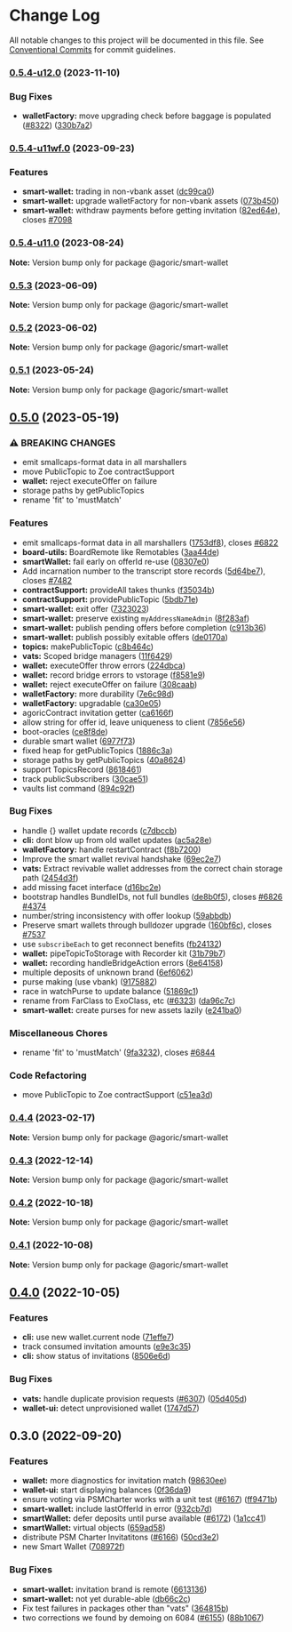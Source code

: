# Change Log

All notable changes to this project will be documented in this file.
See [Conventional Commits](https://conventionalcommits.org) for commit guidelines.

### [0.5.4-u12.0](https://github.com/Agoric/agoric/compare/@agoric/smart-wallet@0.5.4-u11wf.0...@agoric/smart-wallet@0.5.4-u12.0) (2023-11-10)


### Bug Fixes

* **walletFactory:** move upgrading check before baggage is populated ([#8322](https://github.com/Agoric/agoric/issues/8322)) ([330b7a2](https://github.com/Agoric/agoric/commit/330b7a26da9a8eefb95e3e0fd082714fdfad7873))



### [0.5.4-u11wf.0](https://github.com/Agoric/agoric/compare/@agoric/smart-wallet@0.5.4-u11.0...@agoric/smart-wallet@0.5.4-u11wf.0) (2023-09-23)


### Features

* **smart-wallet:** trading in non-vbank asset ([dc99ca0](https://github.com/Agoric/agoric/commit/dc99ca0b58af3a66778071993f0d73d099605069))
* **smart-wallet:** upgrade walletFactory for non-vbank assets ([073b450](https://github.com/Agoric/agoric/commit/073b450b0790d1837d59e80c0109f0923b5f0cd2))
* **smart-wallet:** withdraw payments before getting invitation ([82ed64e](https://github.com/Agoric/agoric/commit/82ed64ec20ce7884d6cdf6caac63fab85d02af40)), closes [#7098](https://github.com/Agoric/agoric/issues/7098)



### [0.5.4-u11.0](https://github.com/Agoric/agoric/compare/@agoric/smart-wallet@0.5.3...@agoric/smart-wallet@0.5.4-u11.0) (2023-08-24)

**Note:** Version bump only for package @agoric/smart-wallet





### [0.5.3](https://github.com/Agoric/agoric/compare/@agoric/smart-wallet@0.5.2...@agoric/smart-wallet@0.5.3) (2023-06-09)

**Note:** Version bump only for package @agoric/smart-wallet





### [0.5.2](https://github.com/Agoric/agoric/compare/@agoric/smart-wallet@0.5.1...@agoric/smart-wallet@0.5.2) (2023-06-02)

**Note:** Version bump only for package @agoric/smart-wallet





### [0.5.1](https://github.com/Agoric/agoric/compare/@agoric/smart-wallet@0.5.0...@agoric/smart-wallet@0.5.1) (2023-05-24)

**Note:** Version bump only for package @agoric/smart-wallet





## [0.5.0](https://github.com/Agoric/agoric/compare/@agoric/smart-wallet@0.4.2...@agoric/smart-wallet@0.5.0) (2023-05-19)


### ⚠ BREAKING CHANGES

* emit smallcaps-format data in all marshallers
* move PublicTopic to Zoe contractSupport
* **wallet:** reject executeOffer on failure
* storage paths by getPublicTopics
* rename 'fit' to 'mustMatch'

### Features

* emit smallcaps-format data in all marshallers ([1753df8](https://github.com/Agoric/agoric/commit/1753df83465785b5ee71b250770c9b012d750ffc)), closes [#6822](https://github.com/Agoric/agoric/issues/6822)
* **board-utils:** BoardRemote like Remotables ([3aa44de](https://github.com/Agoric/agoric/commit/3aa44debbdc955892611ba870478fb088395cf10))
* **smartWallet:** fail early on offerId re-use ([08307e0](https://github.com/Agoric/agoric/commit/08307e01a6c9a3d53144df55f52e03f8f9df2a78))
* Add incarnation number to the transcript store records ([5d64be7](https://github.com/Agoric/agoric/commit/5d64be7aa1fd222822b145240f541f5eabb01c43)), closes [#7482](https://github.com/Agoric/agoric/issues/7482)
* **contractSupport:** provideAll takes thunks ([f35034b](https://github.com/Agoric/agoric/commit/f35034b13b99dbfb8d472816644e09f9b4f2be3a))
* **contractSupport:** providePublicTopic ([5bdb71e](https://github.com/Agoric/agoric/commit/5bdb71e1af9ecde163322612de3e648fd75d7a47))
* **smart-wallet:** exit offer ([7323023](https://github.com/Agoric/agoric/commit/7323023308aa40c145e60093b7fc52580534cd2d))
* **smart-wallet:** preserve existing `myAddressNameAdmin` ([8f283af](https://github.com/Agoric/agoric/commit/8f283aff0fc7b6146e9b6393c158cd9ca15f31f9))
* **smart-wallet:** publish pending offers before completion ([c913b36](https://github.com/Agoric/agoric/commit/c913b36950be1d2ae1b16d16bfcfc8df32305e0c))
* **smart-wallet:** publish possibly exitable offers ([de0170a](https://github.com/Agoric/agoric/commit/de0170add5bd4c82cbef23431bffaa95f7007880))
* **topics:** makePublicTopic ([c8b464c](https://github.com/Agoric/agoric/commit/c8b464c26c53535097e4df573e126c81e00e5aa6))
* **vats:** Scoped bridge managers ([11f6429](https://github.com/Agoric/agoric/commit/11f64298d8529cca249d2933894236dc534dfe3e))
* **wallet:** executeOffer throw errors ([224dbca](https://github.com/Agoric/agoric/commit/224dbca918343608d53f691a448171c8a48d283e))
* **wallet:** record bridge errors to vstorage ([f8581e9](https://github.com/Agoric/agoric/commit/f8581e95311f7cb4105f6d81f0ac7b6a9121b68f))
* **wallet:** reject executeOffer on failure ([308caab](https://github.com/Agoric/agoric/commit/308caab24c1680c2c7910eff8128f9089dedf26d))
* **walletFactory:** more durability ([7e6c98d](https://github.com/Agoric/agoric/commit/7e6c98d4a448eb94de98c865bc8280534bd5069f))
* **walletFactory:** upgradable ([ca30e05](https://github.com/Agoric/agoric/commit/ca30e05988fae00f437b5708dbabe061742797f1))
* agoricContract invitation getter ([ca6166f](https://github.com/Agoric/agoric/commit/ca6166f94a934811f698631f9ce1dd2a32ad422c))
* allow string for offer id, leave uniqueness to client ([7856e56](https://github.com/Agoric/agoric/commit/7856e5635ba04671da17334080dad061a8f9fc15))
* boot-oracles ([ce8f8de](https://github.com/Agoric/agoric/commit/ce8f8de65ad4c14b4e8d699cd721683cfa1cc495))
* durable smart wallet ([6977f73](https://github.com/Agoric/agoric/commit/6977f73f820a9345ef49f4f18095a5c88af06729))
* fixed heap for getPublicTopics ([1886c3a](https://github.com/Agoric/agoric/commit/1886c3af2319b9540faa318cf6179d4d01eec084))
* storage paths by getPublicTopics ([40a8624](https://github.com/Agoric/agoric/commit/40a8624240f241a686c28bd7d7c7ef1ef780f984))
* support TopicsRecord ([8618461](https://github.com/Agoric/agoric/commit/8618461781fe11f28e6b891a4d31ebfd9dda5e0d))
* track publicSubscribers ([30cae51](https://github.com/Agoric/agoric/commit/30cae513a624a74f2df05b668f4eaa02d6d13656))
* vaults list command ([894c92f](https://github.com/Agoric/agoric/commit/894c92f9ee6331aba43aaeebd6c007dd03d53996))


### Bug Fixes

* handle {} wallet update records ([c7dbccb](https://github.com/Agoric/agoric/commit/c7dbccbad2d2007af398c31c94f68793fe4e8504))
* **cli:** dont blow up from old wallet updates ([ac5a28e](https://github.com/Agoric/agoric/commit/ac5a28e9e47916b0d3ba7978d90067a757470be3))
* **walletFactory:** handle restartContract ([f8b7200](https://github.com/Agoric/agoric/commit/f8b720014c2987301a67d073348b80fc1d30d756))
* Improve the smart wallet revival handshake ([69ec2e7](https://github.com/Agoric/agoric/commit/69ec2e76f06cf87454d087adfa2ef6c2adcea8a0))
* **vats:** Extract revivable wallet addresses from the correct chain storage path ([2454d3f](https://github.com/Agoric/agoric/commit/2454d3f48eefb2bdea5a0d03a250d8a5a74b0ba3))
* add missing facet interface ([d16bc2e](https://github.com/Agoric/agoric/commit/d16bc2e121810c8c432519028e4382146b066956))
* bootstrap handles BundleIDs, not full bundles ([de8b0f5](https://github.com/Agoric/agoric/commit/de8b0f5d35e0938fa00d795d11cfad3acadd9428)), closes [#6826](https://github.com/Agoric/agoric/issues/6826) [#4374](https://github.com/Agoric/agoric/issues/4374)
* number/string inconsistency with offer lookup ([59abbdb](https://github.com/Agoric/agoric/commit/59abbdb0a6498333ec48e971347076f7739c9b84))
* Preserve smart wallets through bulldozer upgrade ([160bf6c](https://github.com/Agoric/agoric/commit/160bf6cad0bbdfe6a245f6b7a8e260d244c44f21)), closes [#7537](https://github.com/Agoric/agoric/issues/7537)
* use `subscribeEach` to get reconnect benefits ([fb24132](https://github.com/Agoric/agoric/commit/fb24132f9b4e117e56bae2803994e57c188344f3))
* **wallet:** pipeTopicToStorage with Recorder kit ([31b79b7](https://github.com/Agoric/agoric/commit/31b79b71eda59b62d3bacd7ca648b53b9385afc0))
* **wallet:** recording handleBridgeAction errors ([8e64158](https://github.com/Agoric/agoric/commit/8e6415872dafc1cd5def9c038d673842464b316b))
* multiple deposits of unknown brand ([6ef6062](https://github.com/Agoric/agoric/commit/6ef6062a4b69b0d44b18dc576021bbbaf372b3b2))
* purse making (use vbank) ([9175882](https://github.com/Agoric/agoric/commit/91758824848ea24f5cd4cae5eaadf88169b80e39))
* race in watchPurse to update balance ([51869c1](https://github.com/Agoric/agoric/commit/51869c1ffce90350cbaed84b5f92fa05c3473f3e))
* rename from FarClass to ExoClass, etc ([#6323](https://github.com/Agoric/agoric/issues/6323)) ([da96c7c](https://github.com/Agoric/agoric/commit/da96c7c3c902a5e266baeedf23df02481f2e9c9d))
* **smart-wallet:** create purses for new assets lazily ([e241ba0](https://github.com/Agoric/agoric/commit/e241ba03a7d9f441436b3d987f9327060d7dd8ce))


### Miscellaneous Chores

* rename 'fit' to 'mustMatch' ([9fa3232](https://github.com/Agoric/agoric/commit/9fa32324f84bfb85de9e99e0c9ad277b8017b50e)), closes [#6844](https://github.com/Agoric/agoric/issues/6844)


### Code Refactoring

* move PublicTopic to Zoe contractSupport ([c51ea3d](https://github.com/Agoric/agoric/commit/c51ea3de22f50e05fcc1aaabd2108e785d51eb2e))



### [0.4.4](https://github.com/Agoric/agoric/compare/@agoric/smart-wallet@0.4.3...@agoric/smart-wallet@0.4.4) (2023-02-17)

**Note:** Version bump only for package @agoric/smart-wallet





### [0.4.3](https://github.com/Agoric/agoric/compare/@agoric/smart-wallet@0.4.2...@agoric/smart-wallet@0.4.3) (2022-12-14)

**Note:** Version bump only for package @agoric/smart-wallet





### [0.4.2](https://github.com/Agoric/agoric/compare/@agoric/smart-wallet@0.4.1...@agoric/smart-wallet@0.4.2) (2022-10-18)

**Note:** Version bump only for package @agoric/smart-wallet





### [0.4.1](https://github.com/Agoric/agoric/compare/@agoric/smart-wallet@0.4.0...@agoric/smart-wallet@0.4.1) (2022-10-08)

**Note:** Version bump only for package @agoric/smart-wallet





## [0.4.0](https://github.com/Agoric/agoric/compare/@agoric/smart-wallet@0.3.0...@agoric/smart-wallet@0.4.0) (2022-10-05)


### Features

* **cli:** use new wallet.current node ([71effe7](https://github.com/Agoric/agoric/commit/71effe758c28181b8709ae4ccf025fcec7bb8a38))
* track consumed invitation amounts ([e9e3c35](https://github.com/Agoric/agoric/commit/e9e3c35cebdc85e80fb2eaa117ff0be00d26c9bb))
* **cli:** show status of invitations ([8506e6d](https://github.com/Agoric/agoric/commit/8506e6d87ef331e781c9d2e2251fdcf48e784e04))


### Bug Fixes

* **vats:** handle duplicate provision requests ([#6307](https://github.com/Agoric/agoric/issues/6307)) ([05d405d](https://github.com/Agoric/agoric/commit/05d405d5409e1f80612bb002234f5a9c3910a7df))
* **wallet-ui:** detect unprovisioned wallet ([1747d57](https://github.com/Agoric/agoric/commit/1747d5781f4ee594eca1ded76af4944c405e7000))



## 0.3.0 (2022-09-20)


### Features

* **wallet:** more diagnostics for invitation match ([98630ee](https://github.com/Agoric/agoric/commit/98630ee96a202cf3907e37b5d4d549bb37b1263d))
* **wallet-ui:** start displaying balances ([0f36da9](https://github.com/Agoric/agoric/commit/0f36da99daef86f24670d606ae5fd1adb32b419b))
* ensure voting via PSMCharter works with a unit test ([#6167](https://github.com/Agoric/agoric/issues/6167)) ([ff9471b](https://github.com/Agoric/agoric/commit/ff9471bf3a90ffab050e8b659d64d4cbd7c2d764))
* **smart-wallet:** include lastOfferId in error ([932cb7d](https://github.com/Agoric/agoric/commit/932cb7d90b8e281f0922d0b38287230aabd6f535))
* **smartWallet:** defer deposits until purse available ([#6172](https://github.com/Agoric/agoric/issues/6172)) ([1a1cc41](https://github.com/Agoric/agoric/commit/1a1cc41d421760563892212e1ca3df237a7a6661))
* **smartWallet:** virtual objects ([659ad58](https://github.com/Agoric/agoric/commit/659ad58349f972881a540d78ec5d856872dacc7d))
* distribute PSM Charter Invitatitons ([#6166](https://github.com/Agoric/agoric/issues/6166)) ([50cd3e2](https://github.com/Agoric/agoric/commit/50cd3e240fb33079948fa03b32bda86276879b4a))
* new Smart Wallet ([708972f](https://github.com/Agoric/agoric/commit/708972f1f531c9ea5e346f833c6d253efe80f837))


### Bug Fixes

* **smart-wallet:** invitation brand is remote ([6613136](https://github.com/Agoric/agoric/commit/66131366f563ebfefbeabeecffda43211a093d1e))
* **smart-wallet:** not yet durable-able ([db66c2c](https://github.com/Agoric/agoric/commit/db66c2c13de92f2a0783bcaf174223691ab0a339))
* Fix test failures in packages other than "vats" ([364815b](https://github.com/Agoric/agoric/commit/364815b88429e3443734681b5b0771b7d824ebe8))
* two corrections we found by demoing on 6084 ([#6155](https://github.com/Agoric/agoric/issues/6155)) ([88b1067](https://github.com/Agoric/agoric/commit/88b10676b9617e662fed38df61ab3210df07c602))
